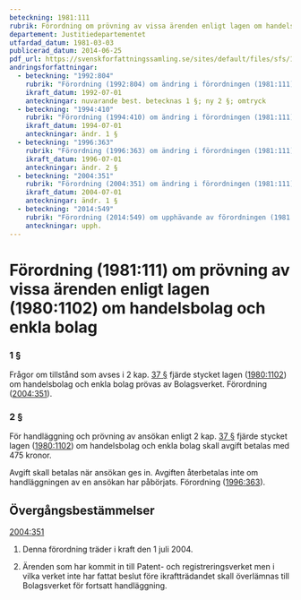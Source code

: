 ```yaml
---
beteckning: 1981:111
rubrik: Förordning om prövning av vissa ärenden enligt lagen om handelsbolag och enkla bolag
departement: Justitiedepartementet
utfardad_datum: 1981-03-03
publicerad_datum: 2014-06-25
pdf_url: https://svenskforfattningssamling.se/sites/default/files/sfs/1981-03/SFS1981-111.pdf
andringsforfattningar:
  - beteckning: "1992:804"
    rubrik: "Förordning (1992:804) om ändring i förordningen (1981:111) om prövning av vissa ärenden enligt lagen (1980:1102) om handelsbolag och enkla bolag"
    ikraft_datum: 1992-07-01
    anteckningar: nuvarande best. betecknas 1 §; ny 2 §; omtryck
  - beteckning: "1994:410"
    rubrik: "Förordning (1994:410) om ändring i förordningen (1981:111) om prövning av vissa ärenden enligt lagen (1980:1102) om handelsbolag och enkla bolag"
    ikraft_datum: 1994-07-01
    anteckningar: ändr. 1 §
  - beteckning: "1996:363"
    rubrik: "Förordning (1996:363) om ändring i förordningen (1981:111) om prövning av vissa ärenden enligt lagen (1980:1102) om handelsbolag och enkla bolag"
    ikraft_datum: 1996-07-01
    anteckningar: ändr. 2 §
  - beteckning: "2004:351"
    rubrik: "Förordning (2004:351) om ändring i förordningen (1981:111) om prövning av vissa ärenden enligt lagen (1980:1102) om handelsbolag och enkla bolag"
    ikraft_datum: 2004-07-01
    anteckningar: ändr. 1 §
  - beteckning: "2014:549"
    rubrik: "Förordning (2014:549) om upphävande av förordningen (1981:111) om prövning av vissa ärenden enligt lagen (1980:1102) om handelsbolag och enkla bolag"
    anteckningar: upph.
---
```


# Förordning (1981:111) om prövning av vissa ärenden enligt lagen (1980:1102) om handelsbolag och enkla bolag

### 1 §

Frågor om tillstånd som avses i 2 kap. [37 §](#kap2.37) fjärde stycket lagen ([1980:1102](https://selex.se/eli/sfs/1980/1102)) om handelsbolag och enkla bolag prövas av Bolagsverket. Förordning ([2004:351](https://selex.se/eli/sfs/2004/351)).

### 2 §

För handläggning och prövning av ansökan enligt 2 kap. [37 §](#kap2.37) fjärde stycket lagen ([1980:1102](https://selex.se/eli/sfs/1980/1102)) om handelsbolag och enkla bolag skall avgift betalas med 475 kronor.

Avgift skall betalas när ansökan ges in. Avgiften återbetalas inte om handläggningen av en ansökan har påbörjats. Förordning ([1996:363](https://selex.se/eli/sfs/1996/363)).

## Övergångsbestämmelser

[2004:351](https://selex.se/eli/sfs/2004/351)

1. Denna förordning träder i kraft den 1 juli 2004.

2. Ärenden som har kommit in till Patent- och registreringsverket men i vilka verket inte har fattat beslut före ikraftträdandet skall överlämnas till Bolagsverket för fortsatt handläggning.